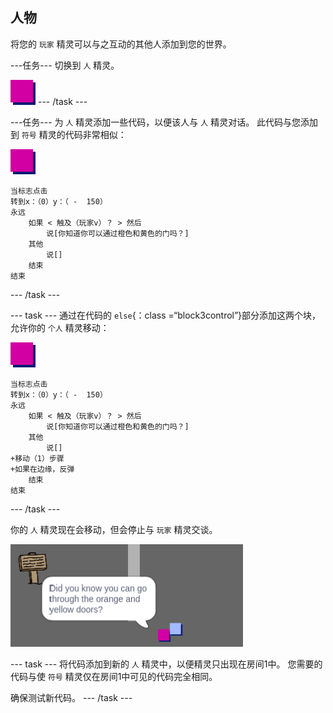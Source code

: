 ## 人物

将您的 `玩家` 精灵可以与之互动的其他人添加到您的世界。

\---任务\--- 切换到 `人` 精灵。

![人精灵](images/person.png) \--- /task \---

\---任务\--- 为 `人` 精灵添加一些代码，以便该人与 `人` 精灵对话。 此代码与您添加到 `符号` 精灵的代码非常相似：

![人](images/person.png)

```blocks3
当标志点击
转到x：（0）y：（ -  150）
永远
    如果 < 触及（玩家v）？ > 然后
        说[你知道你可以通过橙色和黄色的门吗？]
    其他
        说[]
    结束
结束
```

\--- /task \---

\--- task \--- 通过在代码的 `else`{：class =“block3control”}部分添加这两个块，允许你的 `个人` 精灵移动：

![人](images/person.png)

```blocks3
当标志点击
转到x：（0）y：（ -  150）
永远
    如果 < 触及（玩家v）？ > 然后
        说[你知道你可以通过橙色和黄色的门吗？]
    其他
        说[]
+移动（1）步骤
+如果在边缘，反弹
    结束
结束

```

\--- /task \---

你的 `人` 精灵现在会移动，但会停止与 `玩家` 精灵交谈。

![截屏](images/world-person-test.png)

\--- task \--- 将代码添加到新的 `人` 精灵中，以便精灵只出现在房间1中。 您需要的代码与使 `符号` 精灵仅在房间1中可见的代码完全相同。

确保测试新代码。 \--- /task \---